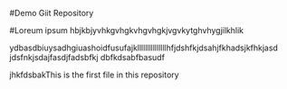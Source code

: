 #Demo Giit Repository

#Loreum ipsum
hbjkbjyvhkgvhgkvhgvhgkjvgvkytghvhygjilkhlik








ydbasdbiuysadhgiuashoidfusufajklllllllllllllllhfjdshfkjdsahjfkhadsjkfhkjasd
jdsfnkjsdajfasdjfadsbfkj
dbfkdsabfbasudf


jhkfdsbakThis is the first file in this repository
